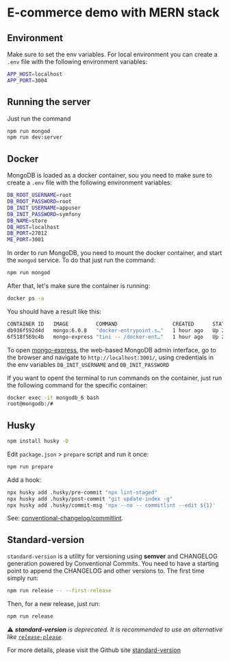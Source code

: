 # E-commerce demo with MERN stack

## Environment

Make sure to set the env variables. For local environment you can create a
`.env` file with the following environment variables:

```bash
APP_HOST=localhost
APP_PORT=3004
```

## Running the server

Just run the command

```bash
npm run mongod
npm run dev:server
```

## Docker

MongoDB is loaded as a docker container, sou you need to make sure to create a
`.env` file with the following environment variables:

```bash
DB_ROOT_USERNAME=root
DB_ROOT_PASSWORD=root
DB_INIT_USERNAME=appuser
DB_INIT_PASSWORD=symfony
DB_NAME=store
DB_HOST=localhost
DB_PORT=27012
ME_PORT=3001
```

In order to run MongoDB, you need to mount the docker container, and start the
`mongod` service. To do that just run the command:

```bash
npm run mongod
```

After that, let's make sure the container is running:

```bash
docker ps -a
```

You should have a result like this:

```bash
CONTAINER ID   IMAGE         COMMAND                  CREATED      STATUS        PORTS                     NAMES
db936f592d4d   mongo:6.0.8   "docker-entrypoint.s…"   1 hour ago   Up 2 minute   0.0.0.0:27012->27017/tcp  mongodb_6
6f518f569c4b   mongo-express "tini -- /docker-ent…"   1 hour ago   Up 2 minutes  0.0.0.0:3001->8081/tcp    mongo-express
```

To open [mongo-express](https://github.com/mongo-express/mongo-express), the
web-based MongoDB admin interface, go to the browser and navigate to
`http://localhost:3001/`, using credentials in the env variables
`DB_INIT_USERNAME` and `DB_INIT_PASSWORD`

If you want to opent the terminal to run commands on the container, just run the
following command for the specific container:

```bash
docker exec -it mongodb_6 bash
root@mongodb:/#
```

## Husky

```bash
npm install husky -D
```

Edit `package.json` > `prepare` script and run it once:

```bash
npm run prepare
```

Add a hook:

```bash
npx husky add .husky/pre-commit "npx lint-staged"
npx husky add .husky/post-commit "git update-index -g"
npx husky add .husky/commit-msg 'npx --no -- commitlint --edit ${1}'
```

See:
[conventional-changelog/commitlint](https://github.com/conventional-changelog/commitlint).

## Standard-version

`standard-version` is a utility for versioning using **semver** and CHANGELOG
generation powered by Conventional Commits. You need to have a starting point to
append the CHANGELOG and other versions to. The first time simply run:

```bash
npm run release -- --first-release
```

Then, for a new release, just run:

```bash
npm run release
```

⚠️ _**standard-version** is deprecated. It is recommended to use an alternative
like [`release-please`](https://github.com/googleapis/release-please)._

For more details, please visit the Github site
[standard-version](https://github.com/conventional-changelog/standard-version)
